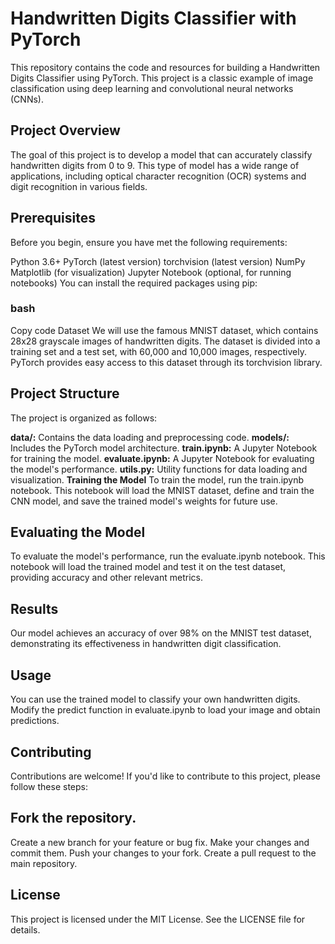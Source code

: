 # Handwritten Digits Classifier with PyTorch

This repository contains the code and resources for building a Handwritten Digits Classifier using PyTorch. This project is a classic example of image classification using deep learning and convolutional neural networks (CNNs).

## Project Overview
The goal of this project is to develop a model that can accurately classify handwritten digits from 0 to 9. This type of model has a wide range of applications, including optical character recognition (OCR) systems and digit recognition in various fields.

## Prerequisites
Before you begin, ensure you have met the following requirements:

Python 3.6+
PyTorch (latest version)
torchvision (latest version)
NumPy
Matplotlib (for visualization)
Jupyter Notebook (optional, for running notebooks)
You can install the required packages using pip:

### bash
Copy code
<pip install torch torchvision numpy matplotlib>
Dataset
We will use the famous MNIST dataset, which contains 28x28 grayscale images of handwritten digits. The dataset is divided into a training set and a test set, with 60,000 and 10,000 images, respectively. PyTorch provides easy access to this dataset through its torchvision library.

## Project Structure
The project is organized as follows:

**data/:** Contains the data loading and preprocessing code.
**models/:** Includes the PyTorch model architecture.
**train.ipynb:** A Jupyter Notebook for training the model.
**evaluate.ipynb:** A Jupyter Notebook for evaluating the model's performance.
**utils.py:** Utility functions for data loading and visualization.
**Training the Model**
To train the model, run the train.ipynb notebook. This notebook will load the MNIST dataset, define and train the CNN model, and save the trained model's weights for future use.

## Evaluating the Model
To evaluate the model's performance, run the evaluate.ipynb notebook. This notebook will load the trained model and test it on the test dataset, providing accuracy and other relevant metrics.

## Results
Our model achieves an accuracy of over 98% on the MNIST test dataset, demonstrating its effectiveness in handwritten digit classification.

## Usage
You can use the trained model to classify your own handwritten digits. Modify the predict function in evaluate.ipynb to load your image and obtain predictions.

## Contributing
Contributions are welcome! If you'd like to contribute to this project, please follow these steps:

## Fork the repository.
Create a new branch for your feature or bug fix.
Make your changes and commit them.
Push your changes to your fork.
Create a pull request to the main repository.

## License
This project is licensed under the MIT License. See the LICENSE file for details.
